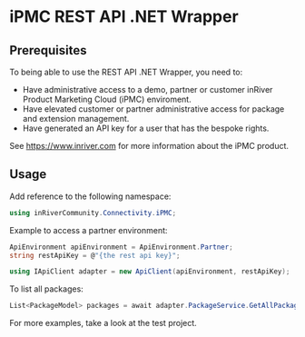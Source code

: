 # iPMC REST API .NET Wrapper

## Prerequisites

To being able to use the REST API .NET Wrapper, you need to:

* Have administrative access to a demo, partner or customer inRiver Product Marketing Cloud (iPMC) enviroment.
* Have elevated customer or partner administrative access for package and extension management.
* Have generated an API key for a user that has the bespoke rights.

See https://www.inriver.com for more information about the iPMC product.

## Usage

Add reference to the following namespace:

```csharp
using inRiverCommunity.Connectivity.iPMC;
```

Example to access a partner environment:

```csharp
ApiEnvironment apiEnvironment = ApiEnvironment.Partner;
string restApiKey = @"{the rest api key}";

using IApiClient adapter = new ApiClient(apiEnvironment, restApiKey);
```

To list all packages:

```csharp
List<PackageModel> packages = await adapter.PackageService.GetAllPackages();
```

For more examples, take a look at the test project.
